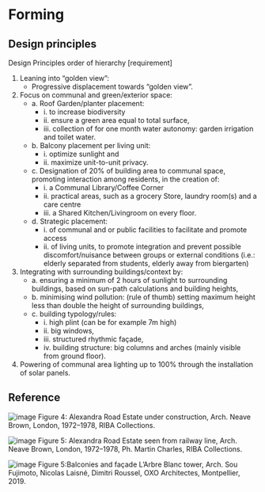 # Forming
## Design principles
Design Principles order of hierarchy [requirement]
1. Leaning into “golden view”:
   - Progressive displacement towards “golden view”.
2. Focus on communal and green/exterior space:
   - a. Roof Garden/planter placement:
      - i. to increase biodiversity
      - ii. ensure a green area equal to total surface,
      - iii. collection of for one month water autonomy: garden irrigation and toilet water.
   - b. Balcony placement per living unit:
      - i. optimize sunlight and
      - ii. maximize unit-to-unit privacy.
   - c. Designation of 20% of building area to communal space, promoting interaction among residents, in the creation of:
      - i. a Communal Library/Coffee Corner 
      - ii. practical areas, such as a grocery Store, laundry room(s) and a care centre
      - iii. a Shared Kitchen/Livingroom on every floor.
   - d. Strategic placement:
      - i. of communal and or public facilities to facilitate and promote access 
      - ii. of living units, to promote integration and prevent possible discomfort/nuisance between groups or external conditions (i.e.: elderly separated from students, elderly away from biergarten)
3. Integrating with surrounding buildings/context by:
   - a. ensuring a minimum of 2 hours of sunlight to surrounding buildings, based on sun-path calculations and building heights,
   - b. minimising wind pollution: (rule of thumb) setting maximum height less than double the height of surrounding buildings,
   - c. building typology/rules:
      - i. high plint (can be for example 7m high)
      - ii. big windows,
      - iii. structured rhythmic façade,
      - iv. building structure: big columns and arches (mainly visible from ground floor).
4. Powering of communal area lighting up to 100% through the installation of solar panels.


## Reference

![image](https://github.com/user-attachments/assets/280817c3-218a-45f6-8a82-4b2d61287409)
Figure 4: Alexandra Road Estate under construction, Arch. Neave Brown, London, 1972–1978, RIBA Collections. 

![image](https://github.com/user-attachments/assets/dfb5421e-1c93-45a7-bc7f-8cbef7ff0a78)
Figure 5: Alexandra Road Estate seen from railway line, Arch. Neave Brown, London, 1972–1978, Ph. Martin Charles, RIBA Collections.

![image](https://github.com/user-attachments/assets/7970b074-4380-4683-aa99-e7573a05b73b)
Figure 5:Balconies and façade L’Arbre Blanc tower, Arch. Sou Fujimoto, Nicolas Laisné, Dimitri Roussel, OXO Architectes, Montpellier, 2019.  




